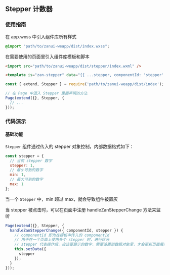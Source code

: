 ## Stepper 计数器

### 使用指南
在 app.wxss 中引入组件库所有样式
```css
@import "path/to/zanui-weapp/dist/index.wxss";
```

在需要使用的页面里引入组件库模板和脚本
```html
<import src="path/to/zanui-weapp/dist/stepper/index.wxml" />

<template is="zan-stepper" data="{{ ...stepper, componentId: 'stepper' }}"></template>
```
```js
const { extend, Stepper } = require('path/to/zanui-weapp/dist/index');

// 在 Page 中混入 Stepper 里面声明的方法
Page(extend({}, Stepper, {
  // ...
}));
```

### 代码演示
#### 基础功能
`Stepper` 组件通过传入的 stepper 对象控制，内部数据格式如下：
```js
const stepper = {
  // 当前 stepper 数字
  stepper: 1,
  // 最小可到的数字
  min: 1,
  // 最大可到的数字
  max: 1
};
```

当一个 `Stepper` 中，min 超过 max，就会导致组件被置灰

当 stepper 被点击时，可以在页面中注册 handleZanStepperChange 方法来监听
```js
Page(extend({}, Stepper, {
  handleZanStepperChange({ componentId, stepper }) {
    // componentId 即为在模板中传入的 componentId
    // 用于在一个页面上使用多个 stepper 时，进行区分
    // stepper 代表操作后，应该要展示的数字，需要设置到数据对象里，才会更新页面展示
    this.setData({
      stepper
    });
  }
}));
```
